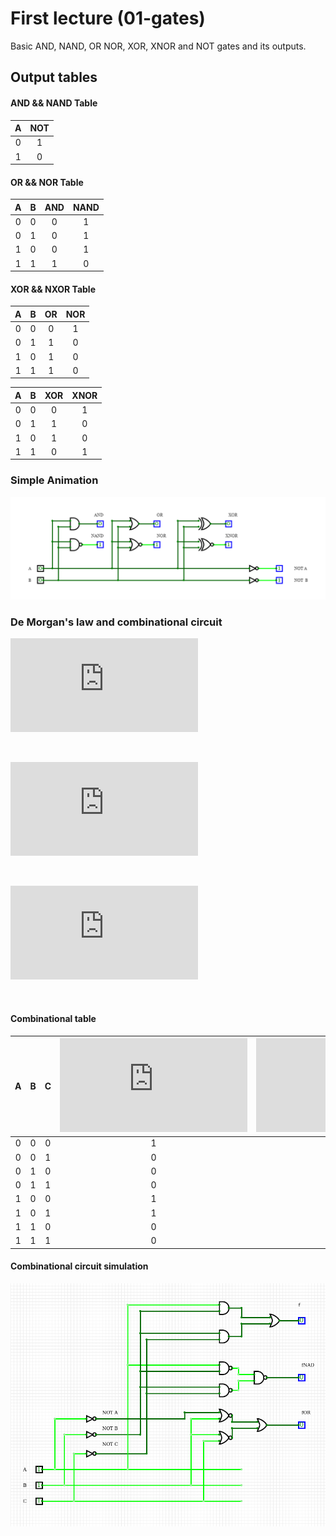 # First lecture (01-gates)

Basic AND, NAND, OR NOR, XOR, XNOR and NOT gates and its outputs.

## Output tables

#### AND && NAND Table
| **A** | **NOT** |
| :-: | :-: |
| 0 | 1 |
| 1 | 0 |

#### OR && NOR Table
| **A** | **B** | **AND** | **NAND** |
| :-: | :-: | :-: | :-: |
| 0 | 0 | 0 | 1 |
| 0 | 1 | 0 | 1 |
| 1 | 0 | 0 | 1 |
| 1 | 1 | 1 | 0 |

#### XOR && NXOR Table
| **A** | **B** | **OR** | **NOR** |
| :-: | :-: | :-: | :-: |
| 0 | 0 | 0 | 1 |
| 0 | 1 | 1 | 0 |
| 1 | 0 | 1 | 0 |
| 1 | 1 | 1 | 0 |

| **A** | **B** | **XOR** | **XNOR** |
| :-: | :-: | :-: | :-: |
| 0 | 0 | 0 | 1 |
| 0 | 1 | 1 | 0 |
| 1 | 0 | 1 | 0 |
| 1 | 1 | 0 | 1 |

### Simple Animation
![basic_gates](../../IMG/basic_gates.gif)


###  De Morgan's law and combinational circuit

![equation](https://latex.codecogs.com/gif.latex?f%20%3D%20a%5Ccdot%20%5Coverline%7Bb%7D%20&plus;%20%5Coverline%7Bb%7D%5Ccdot%20%5Coverline%7Bc%7D)

&nbsp;

![equation](https://latex.codecogs.com/gif.latex?f_%7BAND%7D%3D%5Coverline%7B%5Coverline%7Ba%5Ccdot%20%5Coverline%7Bb%7D%7D%5Ccdot%20%5Coverline%7B%5Coverline%7Bb%7D%5Ccdot%20%5Coverline%7Bc%7D%7D%7D)

&nbsp;

![equation](https://latex.codecogs.com/gif.latex?f_%7BOR%7D%3D%5Coverline%7B%5Coverline%7Ba%7D&plus;b%7D&plus;%5Coverline%7Bb&plus;c%7D)

&nbsp;

#### Combinational table

| **A** | **B** |**C** | ![equation](https://latex.codecogs.com/gif.latex?f) | ![equation](https://latex.codecogs.com/gif.latex?f_%7BAND%7D) | ![equation](https://latex.codecogs.com/gif.latex?f_%7BOR%7D) |
| :-: | :-: | :-: | :-: | :-: | :-: |
| 0 | 0 | 0 | 1 | 1 | 1 |
| 0 | 0 | 1 | 0 | 0 | 0 |
| 0 | 1 | 0 | 0 | 0 | 0 |
| 0 | 1 | 1 | 0 | 0 | 0 |
| 1 | 0 | 0 | 1 | 1 | 1 |
| 1 | 0 | 1 | 1 | 1 | 1 |
| 1 | 1 | 0 | 0 | 0 | 0 |
| 1 | 1 | 1 | 0 | 0 | 0 |

#### Combinational circuit simulation

![logic](../../IMG/Screenshot_2020-02-06_11-16-34.png)
